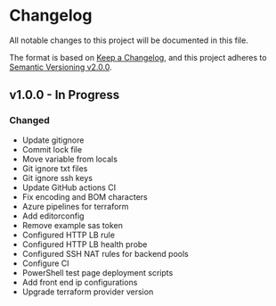 # Changelog

All notable changes to this project will be documented in this file.

The format is based on [Keep a Changelog](https://keepachangelog.com/en/1.0.0/),
and this project adheres to [Semantic Versioning v2.0.0](https://semver.org/spec/v2.0.0.html).

## v1.0.0 - In Progress

### Changed

- Update gitignore
- Commit lock file
- Move variable from locals
- Git ignore txt files
- Git ignore ssh keys
- Update GitHub actions CI
- Fix encoding and BOM characters
- Azure pipelines for terraform
- Add editorconfig
- Remove example sas token
- Configured HTTP LB rule
- Configured HTTP LB health probe
- Configured SSH NAT rules for backend pools
- Configure CI
- PowerShell test page deployment scripts
- Add front end ip configurations
- Upgrade terraform provider version
